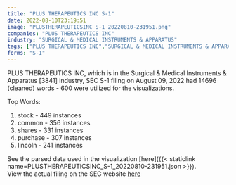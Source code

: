 ```yaml
---
title: "PLUS THERAPEUTICS INC S-1"
date: 2022-08-10T23:19:51
image: "PLUSTHERAPEUTICSINC_S-1_20220810-231951.png"
companies: "PLUS THERAPEUTICS INC"
industry: "SURGICAL & MEDICAL INSTRUMENTS & APPARATUS"
tags: ["PLUS THERAPEUTICS INC","SURGICAL & MEDICAL INSTRUMENTS & APPARATUS","08-09-2022","S-1"]
forms: "S-1"
---
```

PLUS THERAPEUTICS INC, which is in the Surgical & Medical Instruments & Apparatus [3841] industry, SEC S-1 filing on August 09, 2022 had 14696 (cleaned) words - 600 were utilized for the visualizations.

Top Words:
1. stock - 449 instances
2. common - 356 instances
3. shares - 331 instances
4. purchase - 307 instances
5. lincoln - 241 instances


See the parsed data used in the visualization [here]({{< staticlink name=PLUSTHERAPEUTICSINC_S-1_20220810-231951.json >}}).  
View the actual filing on the SEC website [here](https://www.sec.gov/Archives/edgar/data/1095981/0001193125-22-215328.txt)